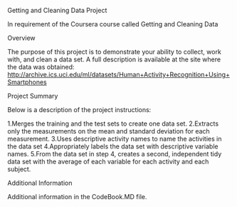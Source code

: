 Getting and Cleaning Data Project
 
In requirement of the Coursera course called Getting and Cleaning Data

Overview

The purpose of this project is to demonstrate your ability to collect, work with, and clean a data set. 
A full description is available at the site where the data was obtained:
http://archive.ics.uci.edu/ml/datasets/Human+Activity+Recognition+Using+Smartphones

Project Summary

Below is a description of the project instructions:

1.Merges the training and the test sets to create one data set.
2.Extracts only the measurements on the mean and standard deviation for each measurement.
3.Uses descriptive activity names to name the activities in the data set
4.Appropriately labels the data set with descriptive variable names.
5.From the data set in step 4, creates a second, independent tidy data set with the average of each variable for each activity and each subject.

Additional Information

Additional information in the CodeBook.MD file.
